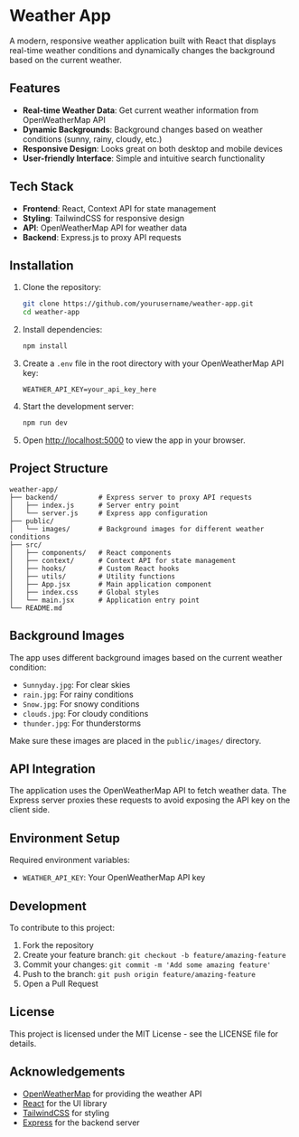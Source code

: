 # Weather App

A modern, responsive weather application built with React that displays real-time weather conditions and dynamically changes the background based on the current weather.



## Features

- **Real-time Weather Data**: Get current weather information from OpenWeatherMap API
- **Dynamic Backgrounds**: Background changes based on weather conditions (sunny, rainy, cloudy, etc.)
- **Responsive Design**: Looks great on both desktop and mobile devices
- **User-friendly Interface**: Simple and intuitive search functionality

## Tech Stack

- **Frontend**: React, Context API for state management
- **Styling**: TailwindCSS for responsive design
- **API**: OpenWeatherMap API for weather data
- **Backend**: Express.js to proxy API requests

## Installation

1. Clone the repository:
   ```bash
   git clone https://github.com/yourusername/weather-app.git
   cd weather-app
   ```

2. Install dependencies:
   ```bash
   npm install
   ```

3. Create a `.env` file in the root directory with your OpenWeatherMap API key:
   ```
   WEATHER_API_KEY=your_api_key_here
   ```

4. Start the development server:
   ```bash
   npm run dev
   ```

5. Open [http://localhost:5000](http://localhost:5000) to view the app in your browser.

## Project Structure

```
weather-app/
├── backend/          # Express server to proxy API requests
│   ├── index.js      # Server entry point
│   └── server.js     # Express app configuration
├── public/
│   └── images/       # Background images for different weather conditions
├── src/
│   ├── components/   # React components
│   ├── context/      # Context API for state management
│   ├── hooks/        # Custom React hooks
│   ├── utils/        # Utility functions
│   ├── App.jsx       # Main application component
│   ├── index.css     # Global styles
│   └── main.jsx      # Application entry point
└── README.md
```

## Background Images

The app uses different background images based on the current weather condition:

- `Sunnyday.jpg`: For clear skies
- `rain.jpg`: For rainy conditions
- `Snow.jpg`: For snowy conditions
- `clouds.jpg`: For cloudy conditions
- `thunder.jpg`: For thunderstorms

Make sure these images are placed in the `public/images/` directory.

## API Integration

The application uses the OpenWeatherMap API to fetch weather data. The Express server proxies these requests to avoid exposing the API key on the client side.

## Environment Setup

Required environment variables:
- `WEATHER_API_KEY`: Your OpenWeatherMap API key

## Development

To contribute to this project:

1. Fork the repository
2. Create your feature branch: `git checkout -b feature/amazing-feature`
3. Commit your changes: `git commit -m 'Add some amazing feature'`
4. Push to the branch: `git push origin feature/amazing-feature`
5. Open a Pull Request

## License

This project is licensed under the MIT License - see the LICENSE file for details.

## Acknowledgements

- [OpenWeatherMap](https://openweathermap.org/) for providing the weather API
- [React](https://reactjs.org/) for the UI library
- [TailwindCSS](https://tailwindcss.com/) for styling
- [Express](https://expressjs.com/) for the backend server
